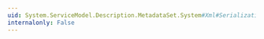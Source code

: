 ```yaml
---
uid: System.ServiceModel.Description.MetadataSet.System#Xml#Serialization#IXmlSerializable#GetSchema
internalonly: False
---
```

